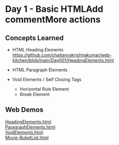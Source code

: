 # Day 1 - Basic HTMLAdd commentMore actions
## Concepts Learned
- HTML Heading Elements
https://github.com/chaitanyakrishnakumar/web-kitchen/blob/main/Day001/HeadingElements.html

- HTML Paragraph Elements
- Void Elements / Self Closing Tags
  - Horizontal Rule Element
  - Break Element
## Web Demos
[HeadingElements.html](https://chaitanyakrishnakumar.github.io/web-kitchen/Day1/HeadingElements.html)<br />
[ParagraphElements.html](https://chaitanyakrishnakumar.github.io/web-kitchen/Day1/ParagraphElements.html)<br />
[VoidElements.html](https://chaitanyakrishnakumar.github.io/web-kitchen/Day1/VoidElements.html)<br />
[Movie-BuketList.html](https://chaitanyakrishnakumar.github.io/web-kitchen/Day1/Movie-BuketList.html)
